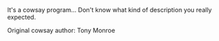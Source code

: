 It's a cowsay program... Don't know what kind of description you really expected.  


Original cowsay author: Tony Monroe

